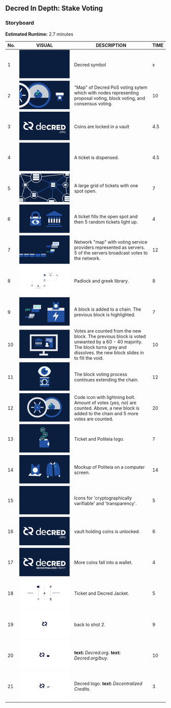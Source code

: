 ## Decred In Depth: Stake Voting
### Storyboard
**Estimated Runtime:** 2.7 minutes

No. | VISUAL | DESCRIPTION | TIME
--- | ------ | ----------- | ----
1 | ![Shot 1](../decredStakeVoting/img/shot_1.svg) | Decred symbol| x 
2 | ![Shot 2](../decredStakeVoting/img/shot_2.svg) | "Map" of Decred PoS voting sytem which with nodes representing proposal voting, block voting, and consensus voting. | 10
3 | ![Shot 3](../decredStakeVoting/img/shot_16.svg) | Coins are locked in a vault | 4.5
4 | ![Shot 4](../decredStakeVoting/img/shot_4.svg) | A ticket is dispensed. | 4.5 
5 | ![Shot 5](../decredStakeVoting/img/shot_5.svg) | A large grid of tickets with one spot open. | 7
6 | ![Shot 6](../decredStakeVoting/img/shot_6.svg) | A ticket fills the open spot and then 5 random tickets light up. | 4 
7 | ![Shot 7](../decredStakeVoting/img/shot_7.svg) | Network "map" with voting service providers represented as servers. 5 of the servers broadcast votes to the network. | 12
8 | ![Shot 8](../decredStakeVoting/img/shot_8.svg) | Padlock and greek library. | 8
9 | ![Shot 9](../decredStakeVoting/img/shot_9.svg) | A block is added to a chain. The previous block is highlighted. | 7
10 | ![Shot 10](../decredStakeVoting/img/shot_10.svg) | Votes are counted from the new block. The previous block is voted unwanted by a 60 - 40 majority. The block turns grey and dissolves. the new block slides in to fill the void. | 10
11 | ![Shot 11](../decredStakeVoting/img/shot_11.svg) | The block voting process continues extending the chain. | 12
12 |  ![Shot 12](../decredStakeVoting/img/shot_12.svg) | Code icon with lightning bolt. Amount of votes (_yes, no_) are counted. Above, a new block is added to the chain and 5 more votes are counted. | 20
13 | ![Shot 13](../decredStakeVoting/img/shot_13.svg) | Ticket and Politeia logo. | 7
14 | ![Shot 14](../decredStakeVoting/img/shot_14.svg) | Mockup of Politeia on a computer screen. | 14
15| ![Shot 15](../decredStakeVoting/img/shot_15.svg) | Icons for 'cryptographically varifiable' and 'transparency'. | 5
16 |  ![Shot 16](../decredStakeVoting/img/shot_16.svg) | vault holding coins is unlocked. | 6
17 | ![Shot 17](../decredStakeVoting/img/shot_17.svg) | More coins fall into a wallet. | 4
18 | ![Shot 18](../decredStakeVoting/img/shot_18.svg) | Ticket and Decred Jacket. | 5
19 |  ![Shot 19](../decredStakeVoting/img/shot_19.svg) | back to shot 2. | 9
20 | ![Shot 20](../decredStakeVoting/img/shot_20.svg) | **text:** *Decred.org*. **text:** *Decred.org/buy*. | 10
21 | ![Shot 21](../decredStakeVoting/img/shot_21.svg) | Decred logo. **text:** *Decentralized Credits.* | 3
 
